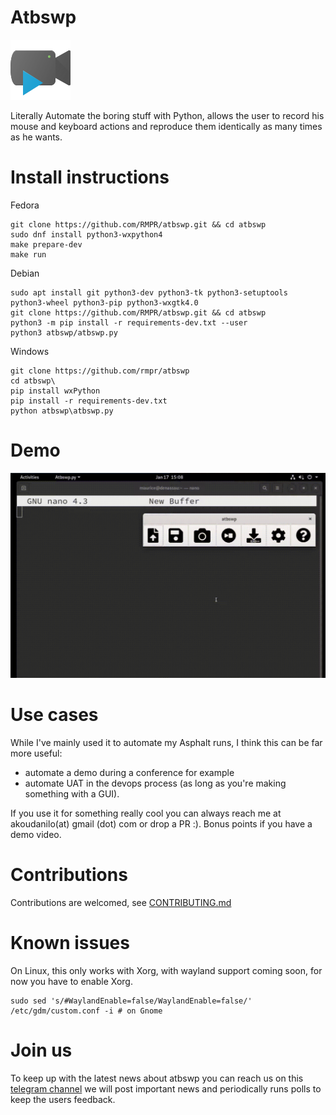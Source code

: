 # Atbswp
![Logo](./atbswp/img/icon.png)

Literally Automate the boring stuff with Python, allows the user to record his mouse and keyboard 
actions and reproduce them identically as many times as he wants.

# Install instructions
Fedora
```shell
git clone https://github.com/RMPR/atbswp.git && cd atbswp
sudo dnf install python3-wxpython4
make prepare-dev
make run
```
Debian
```shell
sudo apt install git python3-dev python3-tk python3-setuptools python3-wheel python3-pip python3-wxgtk4.0
git clone https://github.com/RMPR/atbswp.git && cd atbswp
python3 -m pip install -r requirements-dev.txt --user 
python3 atbswp/atbswp.py
```
Windows
```shell
git clone https://github.com/rmpr/atbswp
cd atbswp\
pip install wxPython 
pip install -r requirements-dev.txt
python atbswp\atbswp.py
```

# Demo

![atbswp quick demo](demo/demo.gif)

# Use cases
While I've mainly used it to automate my Asphalt runs, I think this can be far more useful:
- automate a demo during a conference for example
- automate UAT in the devops process (as long as you're making something with a GUI).

If you use it for something really cool you can always reach me at akoudanilo(at) gmail (dot) com or drop
a PR :). Bonus points if you have a demo video.
# Contributions
Contributions are welcomed, see [CONTRIBUTING.md](./CONTRIBUTING.md)

# Known issues
On Linux, this only works with Xorg, with wayland support coming soon, for now you have to
enable Xorg. 

```
sudo sed 's/#WaylandEnable=false/WaylandEnable=false/' /etc/gdm/custom.conf -i # on Gnome
```

# Join us
To keep up with the latest news about atbswp you can reach us on this [telegram channel](https://t.me/atbswp) we will
post important news and periodically runs polls to keep the users feedback.
